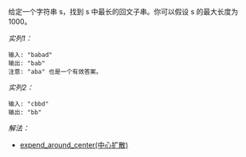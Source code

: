 给定一个字符串 s，找到 s 中最长的回文子串。你可以假设 s 的最大长度为 1000。


*实列1：*
```
输入: "babad"
输出: "bab"
注意: "aba" 也是一个有效答案。
```

*实列2：*
```
输入: "cbbd"
输出: "bb"
```


*解法：*

- [expend_around_center(中心扩散)](https://github.com/wangyue-1997/js-algorithm/blob/master/leetCode_algorithm/%5B005%5Dlongest_palindromic_substring/expend_around_center.js)